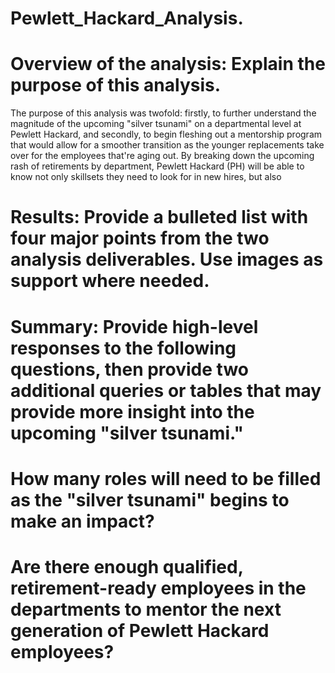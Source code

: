 # Pewlett_Hackard_Analysis.
# Overview of the analysis: Explain the purpose of this analysis.

The purpose of this analysis was twofold: firstly, to further understand the magnitude of the upcoming "silver tsunami" on a departmental level at Pewlett Hackard, and secondly, to begin fleshing out a mentorship program that would allow for a smoother transition as the younger replacements take over for the employees that're aging out.  By breaking down the upcoming rash of retirements by department, Pewlett Hackard (PH) will be able to know not only skillsets they need to look for in new hires, but also 

# Results: Provide a bulleted list with four major points from the two analysis deliverables. Use images as support where needed.

# Summary: Provide high-level responses to the following questions, then provide two additional queries or tables that may provide more insight into the upcoming "silver tsunami."

# How many roles will need to be filled as the "silver tsunami" begins to make an impact?

# Are there enough qualified, retirement-ready employees in the departments to mentor the next generation of Pewlett Hackard employees?
